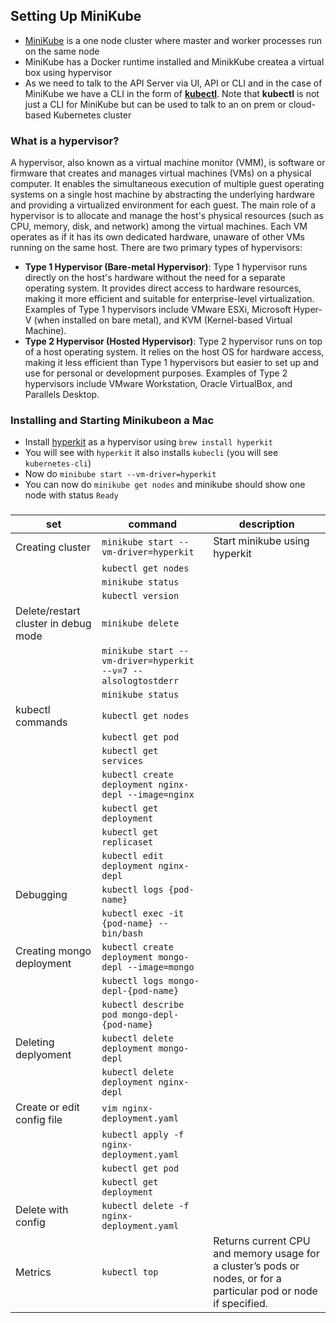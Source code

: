 ## Setting Up MiniKube

- [MiniKube](https://minikube.sigs.k8s.io/docs/start/) is a one node cluster where master and worker processes run on the same node
- MiniKube has a Docker runtime installed and MinikKube createa a virtual box using hypervisor
- As we need to talk to the API Server via UI, API or CLI and in the case of MiniKube we have a CLI in the form of [**kubectl**](https://kubernetes.io/docs/reference/kubectl/). Note that **kubectl** is not just a CLI for MiniKube but can be used to talk to an on prem or cloud-based Kubernetes cluster 

### What is a hypervisor?
A hypervisor, also known as a virtual machine monitor (VMM), is software or firmware that creates and manages virtual machines (VMs) on a physical computer. It enables the simultaneous execution of multiple guest operating systems on a single host machine by abstracting the underlying hardware and providing a virtualized environment for each guest. The main role of a hypervisor is to allocate and manage the host's physical resources (such as CPU, memory, disk, and network) among the virtual machines. Each VM operates as if it has its own dedicated hardware, unaware of other VMs running on the same host. There are two primary types of hypervisors:

  - **Type 1 Hypervisor (Bare-metal Hypervisor)**: Type 1 hypervisor runs directly on the host's hardware without the need for a separate operating system. It provides direct access to hardware resources, making it more efficient and suitable for enterprise-level virtualization. Examples of Type 1 hypervisors include VMware ESXi, Microsoft Hyper-V (when installed on bare metal), and KVM (Kernel-based Virtual Machine).
  - **Type 2 Hypervisor (Hosted Hypervisor)**: Type 2 hypervisor runs on top of a host operating system. It relies on the host OS for hardware access, making it less efficient than Type 1 hypervisors but easier to set up and use for personal or development purposes. Examples of Type 2 hypervisors include VMware Workstation, Oracle VirtualBox, and Parallels Desktop.


### Installing and Starting Minikubeon a Mac
- Install [hyperkit](https://minikube.sigs.k8s.io/docs/drivers/hyperkit/) as a hypervisor using `brew install hyperkit`
- You will see with `hyperkit` it also installs `kubecli` (you will see `kubernetes-cli`)
- Now do `minibube start --vm-driver=hyperkit`
- You can now do `minikube get nodes` and minikube should show one node with status `Ready`

### 
| set                                  | command                                                       | description                                                                                                        |
|--------------------------------------|---------------------------------------------------------------|--------------------------------------------------------------------------------------------------------------------|
| Creating cluster                     | `minikube start --vm-driver=hyperkit`                         | Start minikube using hyperkit                                                                                      |  
|                                      | `kubectl get nodes`                                           |                                                                                                                    |  
|                                      | `minikube status`                                             |                                                                                                                    | 
|                                      | `kubectl version`                                             |                                                                                                                    | 
| Delete/restart cluster in debug mode | `minikube delete`                                             |                                                                                                                    |
|                                      | `minikube start --vm-driver=hyperkit --v=7 --alsologtostderr` |                                                                                                                    |
|                                      | `minikube status`                                             |                                                                                                                    |
| kubectl commands                     | `kubectl get nodes`                                           |                                                                                                                    | 
|                                      | `kubectl get pod`                                             |                                                                                                                    |
|                                      | `kubectl get services`                                        |                                                                                                                    | 
|                                      | `kubectl create deployment nginx-depl --image=nginx`          |                                                                                                                    | 
|                                      | `kubectl get deployment`                                      |                                                                                                                    |
|                                      | `kubectl get replicaset`                                      |                                                                                                                    |
|                                      | `kubectl edit deployment nginx-depl`                          |                                                                                                                    | 
| Debugging                            | `kubectl logs {pod-name}`                                     |                                                                                                                    |
|                                      | `kubectl exec -it {pod-name} -- bin/bash`                     |                                                                                                                    | 
| Creating mongo deployment            | `kubectl create deployment mongo-depl --image=mongo`          |                                                                                                                    |
|                                      | `kubectl logs mongo-depl-{pod-name}`                          |                                                                                                                    |
|                                      | `kubectl describe pod mongo-depl-{pod-name}`                  |                                                                                                                    | 
| Deleting deplyoment                  | `kubectl delete deployment mongo-depl`                        |                                                                                                                    |
|                                      | `kubectl delete deployment nginx-depl`                        |                                                                                                                    |
| Create or edit config file           | `vim nginx-deployment.yaml`                                   |                                                                                                                    |
|                                      | `kubectl apply -f nginx-deployment.yaml`                      |                                                                                                                    |
|                                      | `kubectl get pod`                                             |                                                                                                                    |
|                                      | `kubectl get deployment`                                      |                                                                                                                    | 
| Delete with config                   | `kubectl delete -f nginx-deployment.yaml`                     |                                                                                                                    |
| Metrics                              | `kubectl top`                                                 | Returns current CPU and memory usage for a cluster’s pods or nodes, or for a particular pod or node if specified.  |
